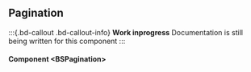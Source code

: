 ﻿## Pagination
:::{.bd-callout .bd-callout-info}
**Work inprogress** Documentation is still being written for this component
:::

#### Component \<BSPagination\>